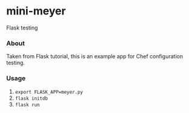 # mini-meyer
Flask testing

### About
Taken from Flask tutorial, this is an example app for Chef configuration testing.

### Usage
1. `export FLASK_APP=meyer.py`
2. `flask initdb`
3. `flask run`
